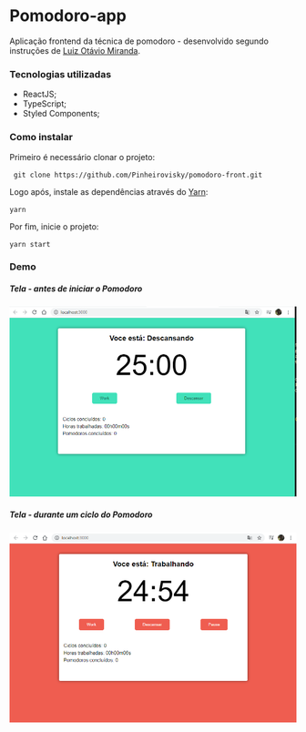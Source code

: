 # Pomodoro-app

Aplicação frontend da técnica de pomodoro - desenvolvido segundo instruções de [Luiz Otávio Miranda](https://www.udemy.com/course/curso-de-javascript-moderno-do-basico-ao-avancado/).

### Tecnologias utilizadas
 - ReactJS;
 - TypeScript;
 - Styled Components;

 ### Como instalar
 
 Primeiro é necessário clonar o projeto:
 
 ```
  git clone https://github.com/Pinheirovisky/pomodoro-front.git
 ```
 
 Logo após, instale as dependências através do [Yarn](https://yarnpkg.com/):
 
  ```
  yarn
 ```
 
 Por fim, inicie o projeto:
 
  ```
  yarn start
 ```
 
  ### Demo
  
  ##### Tela - antes de iniciar o Pomodoro
 
 ![pomodoroInicio](https://github.com/Pinheirovisky/pomodoro-front/blob/main/public/docs/pomodoroInicio.PNG)
 
  ##### Tela - durante um ciclo do Pomodoro
 
 ![pomodoroDurante](https://github.com/Pinheirovisky/pomodoro-front/blob/main/public/docs/pomodoroFim.PNG)
